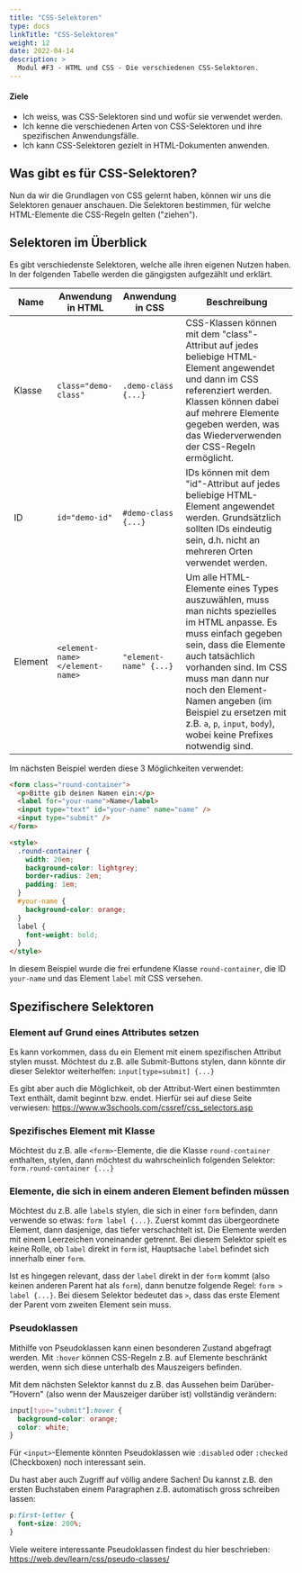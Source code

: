 ```yaml
---
title: "CSS-Selektoren"
type: docs
linkTitle: "CSS-Selektoren"
weight: 12
date: 2022-04-14
description: >
  Modul #F3 - HTML und CSS - Die verschiedenen CSS-Selektoren.
---
```


#### Ziele

- Ich weiss, was CSS-Selektoren sind und wofür sie verwendet werden.
- Ich kenne die verschiedenen Arten von CSS-Selektoren und ihre spezifischen Anwendungsfälle.
- Ich kann CSS-Selektoren gezielt in HTML-Dokumenten anwenden.

## Was gibt es für CSS-Selektoren?

Nun da wir die Grundlagen von CSS gelernt haben, können wir uns die Selektoren genauer anschauen.
Die Selektoren bestimmen, für welche HTML-Elemente die CSS-Regeln gelten ("ziehen").

## Selektoren im Überblick

Es gibt verschiedenste Selektoren, welche alle ihren eigenen Nutzen haben. In der folgenden Tabelle werden die gängigsten aufgezählt und erklärt.

| Name    | Anwendung in HTML               | Anwendung in CSS       | Beschreibung                                                                                                                                                                                                                                                                                                                           |
| ------- | ------------------------------- | ---------------------- | -------------------------------------------------------------------------------------------------------------------------------------------------------------------------------------------------------------------------------------------------------------------------------------------------------------------------------------- |
| Klasse  | `class="demo-class"`            | `.demo-class {...}`    | CSS-Klassen können mit dem "class"-Attribut auf jedes beliebige HTML-Element angewendet und dann im CSS referenziert werden. Klassen können dabei auf mehrere Elemente gegeben werden, was das Wiederverwenden der CSS-Regeln ermöglicht.                                                                                              |
| ID      | `id="demo-id"`                  | `#demo-class {...}`    | IDs können mit dem "id"-Attribut auf jedes beliebige HTML-Element angewendet werden. Grundsätzlich sollten IDs eindeutig sein, d.h. nicht an mehreren Orten verwendet werden.                                                                                                                                                          |
| Element | `<element-name></element-name>` | `"element-name" {...}` | Um alle HTML-Elemente eines Types auszuwählen, muss man nichts spezielles im HTML anpasse. Es muss einfach gegeben sein, dass die Elemente auch tatsächlich vorhanden sind. Im CSS muss man dann nur noch den Element-Namen angeben (im Beispiel zu ersetzen mit z.B. `a`, `p`, `input`, `body`), wobei keine Prefixes notwendig sind. |

Im nächsten Beispiel werden diese 3 Möglichkeiten verwendet:

```html
<form class="round-container">
  <p>Bitte gib deinen Namen ein:</p>
  <label for="your-name">Name</label>
  <input type="text" id="your-name" name="name" />
  <input type="submit" />
</form>

<style>
  .round-container {
    width: 20em;
    background-color: lightgrey;
    border-radius: 2em;
    padding: 1em;
  }
  #your-name {
    background-color: orange;
  }
  label {
    font-weight: bold;
  }
</style>
```

In diesem Beispiel wurde die frei erfundene Klasse `round-container`, die ID `your-name` und das Element `label` mit CSS versehen.

## Spezifischere Selektoren

### Element auf Grund eines Attributes setzen

Es kann vorkommen, dass du ein Element mit einem spezifischen Attribut stylen musst. Möchtest du z.B. alle Submit-Buttons stylen, dann könnte dir dieser Selektor weiterhelfen: `input[type=submit] {...}`

Es gibt aber auch die Möglichkeit, ob der Attribut-Wert einen bestimmten Text enthält, damit beginnt bzw. endet. Hierfür sei auf diese Seite verwiesen: https://www.w3schools.com/cssref/css_selectors.asp

### Spezifisches Element mit Klasse

Möchtest du z.B. alle `<form>`-Elemente, die die Klasse `round-container` enthalten, stylen, dann möchtest du wahrscheinlich folgenden Selektor: `form.round-container {...}`

### Elemente, die sich in einem anderen Element befinden müssen

Möchtest du z.B. alle `label`s stylen, die sich in einer `form` befinden, dann verwende so etwas: `form label {...}`. Zuerst kommt das übergeordnete Element, dann dasjenige, das tiefer verschachtelt ist. Die Elemente werden mit einem Leerzeichen voneinander getrennt. Bei diesem Selektor spielt es keine Rolle, ob `label` direkt in `form` ist, Hauptsache `label` befindet sich innerhalb einer `form`.

Ist es hingegen relevant, dass der `label` direkt in der `form` kommt (also keinen anderen Parent hat als `form`), dann benutze folgende Regel: `form > label {...}`. Bei diesem Selektor bedeutet das `>`, dass das erste Element der Parent vom zweiten Element sein muss.

### Pseudoklassen

Mithilfe von Pseudoklassen kann einen besonderen Zustand abgefragt werden. Mit `:hover` können CSS-Regeln z.B. auf Elemente beschränkt werden, wenn sich diese unterhalb des Mauszeigers befinden.

Mit dem nächsten Selektor kannst du z.B. das Aussehen beim Darüber-"Hovern" (also wenn der Mauszeiger darüber ist) vollständig verändern:

```css
input[type="submit"]:hover {
  background-color: orange;
  color: white;
}
```

Für `<input>`-Elemente könnten Pseudoklassen wie `:disabled` oder `:checked` (Checkboxen) noch interessant sein.

Du hast aber auch Zugriff auf völlig andere Sachen! Du kannst z.B. den ersten Buchstaben einem Paragraphen z.B. automatisch gross schreiben lassen:

```css
p:first-letter {
  font-size: 200%;
}
```

Viele weitere interessante Pseudoklassen findest du hier beschrieben: https://web.dev/learn/css/pseudo-classes/
